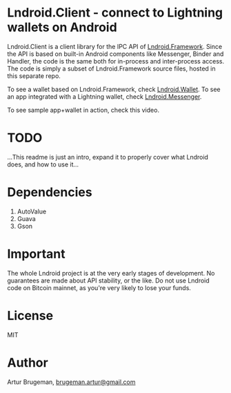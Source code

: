 Lndroid.Client - connect to Lightning wallets on Android
========================================================

Lndroid.Client is a client library for the IPC API of [Lndroid.Framework](https://github.com/lndroid/lndroid-framework/). Since the API is based on built-in Android components like Messenger, Binder and Handler, the code is the same both for in-process and inter-process access. The code is simply a subset of Lndroid.Framework source files, hosted in this separate repo. 

To see a wallet based on Lndroid.Framework, check [Lndroid.Wallet](https://github.com/lndroid/lndroid-wallet/). To see an app integrated with a Lightning wallet, check [Lndroid.Messenger](https://github.com/lndroid/lndroid-messenger/).

To see sample app+wallet in action, check this video.

# TODO

...This readme is just an intro, expand it to properly cover what Lndroid does, and how to use it...

# Dependencies

1. AutoValue
2. Guava
3. Gson

# Important

The whole Lndroid project is at the very early stages of development. No guarantees are made about API stability, or the like. Do not use Lndroid code on Bitcoin mainnet, as you're very likely to lose your funds.

# License

MIT

# Author

Artur Brugeman, brugeman.artur@gmail.com